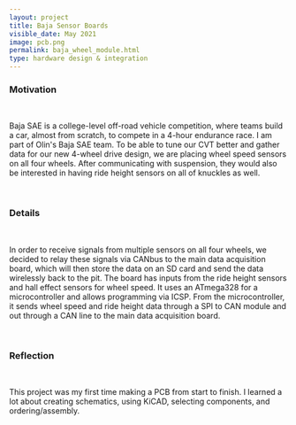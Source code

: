 ```yaml
---
layout: project
title: Baja Sensor Boards
visible_date: May 2021
image: pcb.png
permalink: baja_wheel_module.html
type: hardware design & integration
---
```


### Motivation

<br>

Baja SAE is a college-level off-road vehicle competition, where teams build a car, almost from scratch, to compete in a 4-hour endurance race. I am part of Olin's Baja SAE team. To be able to tune our CVT better and gather data for our new 4-wheel drive design, we are placing wheel speed sensors on all four wheels. After communicating with suspension, they would also be interested in having ride height sensors on all of knuckles as well.

<br>

### Details

<br>

In order to receive signals from multiple sensors on all four wheels, we decided to relay these signals via CANbus to the main data acquisition board, which will then store the data on an SD card and send the data wirelessly back to the pit. The board has inputs from the ride height sensors and hall effect sensors for wheel speed. It uses an ATmega328 for a microcontroller and allows programming via ICSP. From the microcontroller, it sends wheel speed and ride height data through a SPI to CAN module and out through a CAN line to the main data acquisition board.

<br>

### Reflection

<br>

This project was my first time making a PCB from start to finish. I learned a lot about creating schematics, using KiCAD, selecting components, and ordering/assembly. 